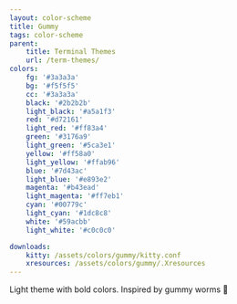 ```yaml
---
layout: color-scheme
title: Gummy 
tags: color-scheme
parent:
    title: Terminal Themes 
    url: /term-themes/
colors: 
    fg: '#3a3a3a'
    bg: '#f5f5f5'
    cc: '#3a3a3a'
    black: '#2b2b2b'
    light_black: '#a5a1f3'
    red: '#d72161'
    light_red: '#ff83a4'
    green: '#3176a9'
    light_green: '#5ca3e1'
    yellow: '#ff58a0'
    light_yellow: '#ffab96'
    blue: '#7d43ac'
    light_blue: '#e893e2'
    magenta: '#b43ead'
    light_magenta: '#ff7eb1'
    cyan: '#00779c'
    light_cyan: '#1dc8c8'
    white: '#59acbb'
    light_white: '#c0c0c0'

downloads:
    kitty: /assets/colors/gummy/kitty.conf
    xresources: /assets/colors/gummy/.Xresources
---
```


Light theme with bold colors. Inspired by gummy worms 🍬
